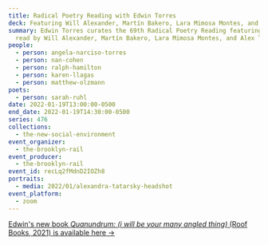 ```yaml
---
title: Radical Poetry Reading with Edwin Torres
deck: Featuring Will Alexander, Martín Bakero, Lara Mimosa Montes, and Alex Tatarsky
summary: Edwin Torres curates the 69th Radical Poetry Reading featuring poetry
  read by Will Alexander, Martín Bakero, Lara Mimosa Montes, and Alex Tatarsky.
people:
  - person: angela-narciso-torres
  - person: nan-cohen
  - person: ralph-hamilton
  - person: karen-llagas
  - person: matthew-olzmann
poets:
  - person: sarah-ruhl
date: 2022-01-19T13:00:00-0500
end_date: 2022-01-19T14:30:00-0500
series: 476
collections:
  - the-new-social-environment
event_organizer:
  - the-brooklyn-rail
event_producer:
  - the-brooklyn-rail
event_id: recLq2fMdnD2IOZh8
portraits:
  - media: 2022/01/alexandra-tatarsky-headshot
event_platform:
  - zoom
---
```

[Edwin's new book *Quanundrum: (i will be your many angled thing)* (Roof Books, 2021) is available here →](https://www.spdbooks.org/Products/9781931824996/quanundrum-i-will-be-your-many-angled-thing.aspx)
